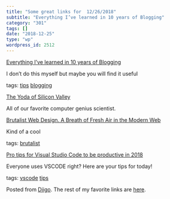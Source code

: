```yaml
---
title: "Some great links for  12/26/2018"
subtitle: "Everything I’ve learned in 10 years of Blogging"
category: "301"
tags: []
date: "2018-12-25"
type: "wp"
wordpress_id: 2512
---
```

[Everything I’ve learned in 10 years of Blogging](https://ferrucc.io/posts/starting-a-blog/?utm_source=hackernewsletter&utm_medium=email&utm_term=fav&mc_cid=7c5ca3f9cd&mc_eid=694db8ca58) 

I don’t do this myself but maybe you will find it useful 

 tags: [tips](https://www.diigo.com/user/pitosalas/tips) [blogging](https://www.diigo.com/user/pitosalas/blogging)

 [The Yoda of Silicon Valley](https://www.nytimes.com/2018/12/17/science/donald-knuth-computers-algorithms-programming.html?utm_source=hackernewsletter&utm_medium=email&utm_term=fav&mc_cid=7c5ca3f9cd&mc_eid=694db8ca58) 

All of our favorite computer genius scientist. 

 [Brutalist Web Design. A Breath of Fresh Air in the Modern Web](https://dev.to/lewismenelaws/brutalist-web-design-a-breath-of-fresh-air-in-the-modern-web-2jk5?utm_source=Newsletter+Subscribers&utm_campaign=1b6ffc3038-EMAIL_CAMPAIGN_2018_12_17_01_43_COPY_01&utm_medium=email&utm_term=0_d8f11d5d1e-1b6ffc3038-154336497) 

Kind of a cool 

 tags: [brutalist](https://www.diigo.com/user/pitosalas/brutalist)

 [Pro tips for Visual Studio Code to be productive in 2018 ](https://dev.to/teamxenox/pro-tips-for-visual-studio-code-to-be-productive-in-2018--1jek?utm_source=Newsletter+Subscribers&utm_campaign=1b6ffc3038-EMAIL_CAMPAIGN_2018_12_17_01_43_COPY_01&utm_medium=email&utm_term=0_d8f11d5d1e-1b6ffc3038-154336497) 

Everyone uses VSCODE right? Here are your tips for today!

 tags: [vscode](https://www.diigo.com/user/pitosalas/vscode) [tips](https://www.diigo.com/user/pitosalas/tips)

Posted from [Diigo](https://www.diigo.com). The rest of my favorite links are [here](https://www.diigo.com/user/pitosalas).
